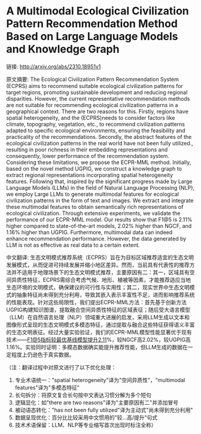 # A Multimodal Ecological Civilization Pattern Recommendation Method Based on Large Language Models and Knowledge Graph

链接: http://arxiv.org/abs/2310.18951v1

原文摘要:
The Ecological Civilization Pattern Recommendation System (ECPRS) aims to
recommend suitable ecological civilization patterns for target regions,
promoting sustainable development and reducing regional disparities. However,
the current representative recommendation methods are not suitable for
recommending ecological civilization patterns in a geographical context. There
are two reasons for this. Firstly, regions have spatial heterogeneity, and the
(ECPRS)needs to consider factors like climate, topography, vegetation, etc., to
recommend civilization patterns adapted to specific ecological environments,
ensuring the feasibility and practicality of the recommendations. Secondly, the
abstract features of the ecological civilization patterns in the real world
have not been fully utilized., resulting in poor richness in their embedding
representations and consequently, lower performance of the recommendation
system. Considering these limitations, we propose the ECPR-MML method.
Initially, based on the novel method UGPIG, we construct a knowledge graph to
extract regional representations incorporating spatial heterogeneity features.
Following that, inspired by the significant progress made by Large Language
Models (LLMs) in the field of Natural Language Processing (NLP), we employ
Large LLMs to generate multimodal features for ecological civilization patterns
in the form of text and images. We extract and integrate these multimodal
features to obtain semantically rich representations of ecological
civilization. Through extensive experiments, we validate the performance of our
ECPR-MML model. Our results show that F1@5 is 2.11% higher compared to
state-of-the-art models, 2.02% higher than NGCF, and 1.16% higher than UGPIG.
Furthermore, multimodal data can indeed enhance recommendation performance.
However, the data generated by LLM is not as effective as real data to a
certain extent.

中文翻译:
生态文明模式推荐系统（ECPRS）旨在为目标区域推荐适宜的生态文明发展模式，从而促进可持续发展并缩小地区差异。然而，当前具有代表性的推荐方法并不适用于地理场景下的生态文明模式推荐，主要原因有二：其一，区域具有空间异质性特征，ECPRS需综合考虑气候、地形、植被等因素，才能推荐适应当地生态环境的文明模式，确保建议的可行性与实用性；其二，现实世界中生态文明模式的抽象特征尚未得到充分利用，导致其嵌入表示丰富性不足，进而影响推荐系统的性能表现。针对这些局限性，我们提出ECPR-MML方法：首先基于创新方法UGPIG构建知识图谱，提取融合空间异质性特征的区域表征；随后受大语言模型（LLM）在自然语言处理（NLP）领域重大进展的启发，采用LLM生成以文本和图像形式呈现的生态文明模式多模态特征，通过提取与融合这些特征获得语义丰富的生态文明表征。经过大量实验验证，我们的ECPR-MML模型性能显著优于现有技术——F1@5指标较最优基线模型提升2.11%，较NGCF高2.02%，较UGPIG高1.16%。实验同时证明：多模态数据确实能提升推荐性能，但LLM生成的数据在一定程度上仍逊色于真实数据。

（注：翻译过程中对原文进行了以下优化处理：
1. 专业术语统一："spatial heterogeneity"译为"空间异质性"，"multimodal features"译为"多模态特征"
2. 长句拆分：将原文复合长句按中文表达习惯分解为多个短句
3. 逻辑显化：如"there are two reasons"译为"主要原因有二"并添加冒号
4. 被动语态转化："has not been fully utilized"译为主动式"尚未得到充分利用"
5. 数据呈现优化：百分比比较采用中文惯用的"较...高/提升"句式
6. 技术术语保留：LLM、NLP等专业缩写首次出现时标注全称）
